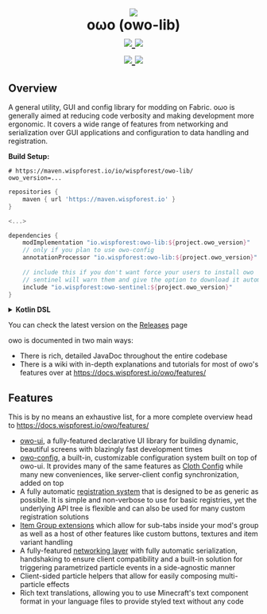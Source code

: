 <h1 align="center">
    <img src="https://i.imgur.com/VXjFso4.png">
    <br>
    oωo (owo-lib)
    <br>
    <a href="https://www.curseforge.com/minecraft/mc-mods/owo-lib">
        <img src="https://img.shields.io/badge/-CurseForge-gray?style=for-the-badge&logo=curseforge&labelColor=orange">
    </a>
    <a href="https://modrinth.com/mod/owo-lib">
        <img src="https://img.shields.io/badge/-modrinth-gray?style=for-the-badge&labelColor=green&labelWidth=15&logo=appveyor&logoColor=white">
    </a>
    <br>
    <a href="https://github.com/wisp-forest/owo-lib/releases">
        <img src="https://img.shields.io/github/v/release/glisco03/owo-lib?logo=github&style=for-the-badge">
    </a>
    <a href="https://discord.gg/xrwHKktV2d">
        <img src="https://img.shields.io/discord/825828008644313089?label=wisp%20forest&logo=discord&logoColor=white&style=for-the-badge">
    </a>
</h1>
    
## Overview

A general utility, GUI and config library for modding on Fabric. oωo is generally aimed at reducing code verbosity and making development more ergonomic. It covers a wide range of features from networking and serialization over GUI applications and configuration to data handling and registration. 

**Build Setup:**
```properties
# https://maven.wispforest.io/io/wispforest/owo-lib/
owo_version=...
```

```groovy
repositories {
    maven { url 'https://maven.wispforest.io' }
}

<...>

dependencies {
    modImplementation "io.wispforest:owo-lib:${project.owo_version}"
    // only if you plan to use owo-config
    annotationProcessor "io.wispforest:owo-lib:${project.owo_version}"
    
    // include this if you don't want force your users to install owo
    // sentinel will warn them and give the option to download it automatically
    include "io.wispforest:owo-sentinel:${project.owo_version}"
}
```

<details>
<summary><strong>Kotlin DSL</strong></summary>
    
```kotlin
repositories {
    maven("https://maven.wispforest.io")
}
    
dependencies {
    modImplementation("io.wispforest:owo-lib:${properties["owo_version"]}")
    // only if you plan to use owo-config
    annotationProcessor("io.wispforest:owo-lib:${properties["owo_version"]}")
    
    // include this if you don't want force your users to install owo
    // sentinel will warn them and give the option to download it automatically
    include("io.wispforest:owo-sentinel:${properties["owo_version"]}")
} 
```
    
</details>

You can check the latest version on the [Releases](https://github.com/wisp-forest/owo-lib/releases) page

owo is documented in two main ways:
 - There is rich, detailed JavaDoc throughout the entire codebase
 - There is a wiki with in-depth explanations and tutorials for most of owo's features over at https://docs.wispforest.io/owo/features/

## Features

This is by no means an exhaustive list, for a more complete overview head to https://docs.wispforest.io/owo/features/

 - [owo-ui](https://docs.wispforest.io/owo/ui/), a fully-featured declarative UI library for building dynamic, beautiful screens with blazingly fast development times
 - [owo-config](https://docs.wispforest.io/owo/config/), a built-in, customizable configuration system built on top of owo-ui. It provides many of the same features as [Cloth Config](https://modrinth.com/mod/cloth-config) while many new conveniences, like server-client config synchronization, added on top
 - A fully automatic [registration system](https://docs.wispforest.io/owo/registration/) that is designed to be as generic as possible. It is simple and non-verbose to use for basic registries, yet the underlying API tree is flexible and can also be used for many custom registration solutions
 - [Item Group extensions](https://docs.wispforest.io/owo/item-groups/) which allow for sub-tabs inside your mod's group as well as a host of other features like custom buttons, textures and item variant handling
 - A fully-featured [networking layer](https://docs.wispforest.io/owo/networking/) with fully automatic serialization, handshaking to ensure client compatibility and a built-in solution for triggering parametrized particle events in a side-agnostic manner
 - Client-sided particle helpers that allow for easily composing multi-particle effects
 - Rich text translations, allowing you to use Minecraft's text component format in your language files to provide styled text without any code
